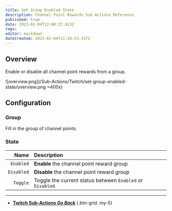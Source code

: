 ```yaml
---
title: Set Group Enabled State
description: Channel Point Rewards Sub-Actions Reference
published: true
date: 2023-02-04T12:00:27.813Z
tags: 
editor: markdown
dateCreated: 2023-02-04T11:54:53.317Z
---
```


## Overview
Enable or disable all channel point rewards from a group.

![overview.png](/Sub-Actions/Twitch/set-group-enabled-state/overview.png =400x)

## Configuration
### Group
Fill in the group of channel points.

### State
Name | Description
----:|:------------
`Enabled` | **Enable** the channel point reward group
`Disabled` | **Disable** the channel point reward group
`Toggle` | Toggle the current status between `Enabled` or `Disabled`

---

- [<i class="mdi mdi-chevron-left"></i>**Twitch Sub-Actions *Go Back***](/Sub-Actions/Twitch)
{.btn-grid .my-5}
